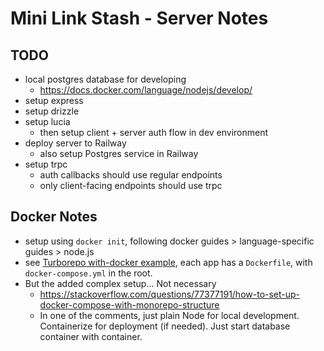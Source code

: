 # Mini Link Stash - Server Notes

## TODO

- local postgres database for developing
  - <https://docs.docker.com/language/nodejs/develop/>
- setup express
- setup drizzle
- setup lucia
  - then setup client + server auth flow in dev environment
- deploy server to Railway
  - also setup Postgres service in Railway
- setup trpc
  - auth callbacks should use regular endpoints
  - only client-facing endpoints should use trpc

## Docker Notes

- setup using `docker init`, following docker guides > language-specific guides > node.js
- see [Turborepo with-docker example](https://github.com/vercel/turbo/tree/main/examples/with-docker), each app has a `Dockerfile`, with `docker-compose.yml` in the root.
- But the added complex setup... Not necessary
  - <https://stackoverflow.com/questions/77377191/how-to-set-up-docker-compose-with-monorepo-structure>
  - In one of the comments, just plain Node for local development. Containerize for deployment (if needed). Just start database container with container.
